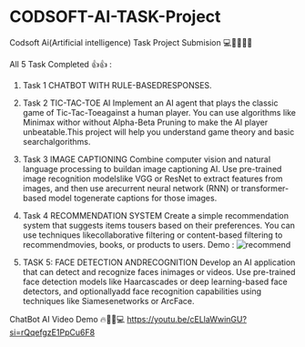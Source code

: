 # CODSOFT-AI-TASK-Project
Codsoft Ai(Artificial intelligence) Task Project Submision 💻👍🏻🙏🏻

All 5 Task Completed 👍👍  :
1. Task 1 CHATBOT WITH RULE-BASEDRESPONSES.
   
2. Task 2 TIC-TAC-TOE AI
Implement an AI agent that plays the classic game of Tic-Tac-Toeagainst a human player. You can use algorithms like Minimax withor without Alpha-Beta Pruning to make the AI player unbeatable.This project will help you understand game theory and basic searchalgorithms.

3. Task 3 IMAGE CAPTIONING
Combine computer vision and natural language processing to buildan image captioning AI. Use pre-trained image recognition modelslike VGG or ResNet to extract features from images, and then use arecurrent neural network (RNN) or transformer-based model togenerate captions for those images.

4. Task 4 RECOMMENDATION SYSTEM
Create a simple recommendation system that suggests items tousers based on their preferences. You can use techniques likecollaborative filtering or content-based filtering to recommendmovies, books, or products to users.
Demo : ![recommend](https://github.com/user-attachments/assets/b6f364bd-bd7c-4be8-91ef-1249eaaaa8b5)

6. TASK 5: FACE DETECTION ANDRECOGNITION
Develop an AI application that can detect and recognize faces inimages or videos. Use pre-trained face detection models like Haarcascades or deep learning-based face detectors, and optionallyadd face recognition capabilities using techniques like Siamesenetworks or ArcFace.
 
 
 ChatBot AI Video Demo 🔥👍🏻💻 https://youtu.be/cELlaWwinGU?si=rQqefgzE1PpCu6F8
